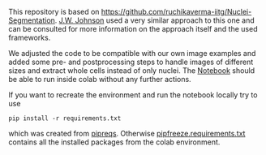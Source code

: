 This repository is based on https://github.com/ruchikaverma-iitg/Nuclei-Segmentation. [J.W. Johnson](https://gitlab.com/TimSchmittmann/dl-based-image-cell-segmentation-with-mask-rcnn/-/blob/master/72.pdf) used a very similar approach to this one and can be consulted for more information on the approach itself and the used frameworks.  

We adjusted the code to be compatible with our own image examples and added some pre- and postprocessing steps to handle images of different sizes and extract whole cells instead of only nuclei. The [Notebook](https://gitlab.com/TimSchmittmann/dl-based-image-cell-segmentation-with-mask-rcnn/-/blob/master/Nuclei_Segmentation_mask_generator.ipynb) should be able to run inside colab without any further actions. 

If you want to recreate the environment and run the notebook locally try to use 

    pip install -r requirements.txt
    
which was created from [pipreqs](https://pypi.org/project/pipreqs/). Otherwise [pipfreeze.requirements.txt](https://gitlab.com/TimSchmittmann/dl-based-image-cell-segmentation-with-mask-rcnn/-/blob/master/pipfreeze.requirements.txt) contains all the installed packages from the colab environment. 
